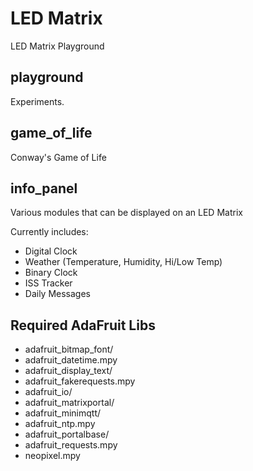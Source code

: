 # LED Matrix
LED Matrix Playground


## playground
Experiments.

## game_of_life
Conway's Game of Life

## info_panel
Various modules that can be displayed on an LED Matrix

Currently includes:

* Digital Clock
* Weather (Temperature, Humidity, Hi/Low Temp)
* Binary Clock
* ISS Tracker
* Daily Messages

## Required AdaFruit Libs
* adafruit_bitmap_font/
* adafruit_datetime.mpy
* adafruit_display_text/
* adafruit_fakerequests.mpy
* adafruit_io/
* adafruit_matrixportal/
* adafruit_minimqtt/
* adafruit_ntp.mpy
* adafruit_portalbase/
* adafruit_requests.mpy
* neopixel.mpy
